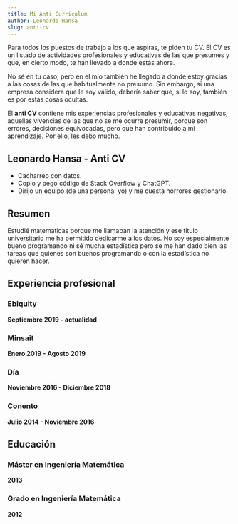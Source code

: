 ```yaml
---
title: Mi Anti Curriculum
author: Leonardo Hansa
slug: anti-cv
---
```


Para todos los puestos de trabajo a los que aspiras, te piden tu CV. El CV es un listado de actividades profesionales y educativas de las que presumes y que, en cierto modo, te han llevado a donde estás ahora. 

No sé en tu caso, pero en el mío también he llegado a donde estoy gracias a las cosas de las que habitualmente no presumo. Sin embargo, si una empresa considera que le soy válido, debería saber que, si lo soy, también es por estas cosas ocultas. 

El **anti CV** contiene mis experiencias profesionales y educativas negativas; aquellas vivencias de las que no se me ocurre presumir, porque son errores, decisiones equivocadas, pero que han contribuido a mi aprendizaje. Por ello, les debo mucho. 

## Leonardo Hansa - Anti CV

- Cacharreo con datos. 
- Copio y pego código de Stack Overflow y ChatGPT. 
- Dirijo un equipo (de una persona: yo) y me cuesta horrores gestionarlo.

## Resumen

Estudié matemáticas porque me llamaban la atención y ese título universitario me ha permitido dedicarme a los datos. No soy especialmente bueno programando ni sé mucha estadística pero se me han dado bien las tareas que quienes son buenos programando o con la estadística no quieren hacer. 

## Experiencia profesional

### Ebiquity 

**Septiembre 2019 - actualidad**

### Minsait 
**Enero 2019 - Agosto 2019**

### Día 
**Noviembre 2016 - Diciembre 2018**

### Conento 
**Julio 2014 - Noviembre 2016**



## Educación

### Máster en Ingeniería Matemática

**2013**

### Grado en Ingeniería Matemática

**2012**



